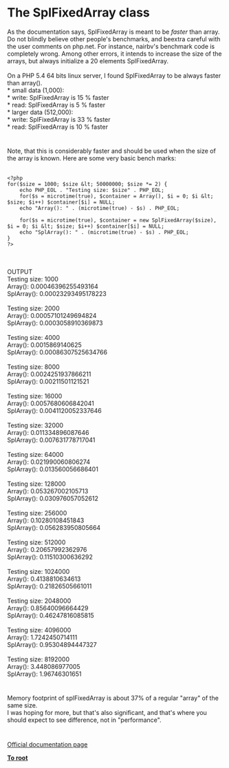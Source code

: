 # The SplFixedArray class



As the documentation says, SplFixedArray is meant to be *faster* than array. Do not blindly believe other people&apos;s benchmarks, and beextra careful with the user comments on php.net. For instance, nairbv&apos;s benchmark code is completely wrong. Among other errors, it intends to increase the size of the arrays, but always initialize a 20 elements SplFixedArray.<br><br>On a PHP 5.4 64 bits linux server, I found SplFixedArray to be always faster than array().<br>* small data (1,000):<br>    * write: SplFixedArray is 15 % faster<br>    * read:  SplFixedArray is  5 % faster<br>* larger data (512,000):<br>    * write: SplFixedArray is 33 % faster<br>    * read:  SplFixedArray is 10 % faster  

#

Note, that this is considerably faster and should be used when the size of the array is known. Here are some very basic bench marks:<br><br>

```
<?php
for($size = 1000; $size &lt; 50000000; $size *= 2) {
    echo PHP_EOL . "Testing size: $size" . PHP_EOL;
    for($s = microtime(true), $container = Array(), $i = 0; $i &lt; $size; $i++) $container[$i] = NULL;
    echo "Array(): " . (microtime(true) - $s) . PHP_EOL;

    for($s = microtime(true), $container = new SplFixedArray($size), $i = 0; $i &lt; $size; $i++) $container[$i] = NULL;
    echo "SplArray(): " . (microtime(true) - $s) . PHP_EOL;
}
?>
```
<br><br>OUTPUT<br>Testing size: 1000<br>Array(): 0.00046396255493164<br>SplArray(): 0.00023293495178223<br><br>Testing size: 2000<br>Array(): 0.00057101249694824<br>SplArray(): 0.0003058910369873<br><br>Testing size: 4000<br>Array(): 0.0015869140625<br>SplArray(): 0.00086307525634766<br><br>Testing size: 8000<br>Array(): 0.0024251937866211<br>SplArray(): 0.00211501121521<br><br>Testing size: 16000<br>Array(): 0.0057680606842041<br>SplArray(): 0.0041120052337646<br><br>Testing size: 32000<br>Array(): 0.011334896087646<br>SplArray(): 0.007631778717041<br><br>Testing size: 64000<br>Array(): 0.021990060806274<br>SplArray(): 0.013560056686401<br><br>Testing size: 128000<br>Array(): 0.053267002105713<br>SplArray(): 0.030976057052612<br><br>Testing size: 256000<br>Array(): 0.10280108451843<br>SplArray(): 0.056283950805664<br><br>Testing size: 512000<br>Array(): 0.20657992362976<br>SplArray(): 0.11510300636292<br><br>Testing size: 1024000<br>Array(): 0.4138810634613<br>SplArray(): 0.21826505661011<br><br>Testing size: 2048000<br>Array(): 0.85640096664429<br>SplArray(): 0.46247816085815<br><br>Testing size: 4096000<br>Array(): 1.7242450714111<br>SplArray(): 0.95304894447327<br><br>Testing size: 8192000<br>Array(): 3.448086977005<br>SplArray(): 1.96746301651  

#

Memory footprint of splFixedArray is about 37% of a regular "array" of the same size. <br>I was hoping for more, but that&apos;s also significant, and that&apos;s where you should expect to see difference, not in "performance".  

#

[Official documentation page](https://www.php.net/manual/en/class.splfixedarray.php)

**[To root](/README.md)**